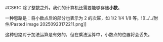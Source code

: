 #CS61C 
除了整数之外，我们的计算机还需要能够存储**小数**。

一种思路是：将小数点后的部分也表示为 2 的次幂，如 1/2 1/4 1/8 等。![[../../附件/Pasted image 20250923172211.png]]

这种思路对于加法运算是有效的，但在乘法运算中，小数点的位置将会丢失。